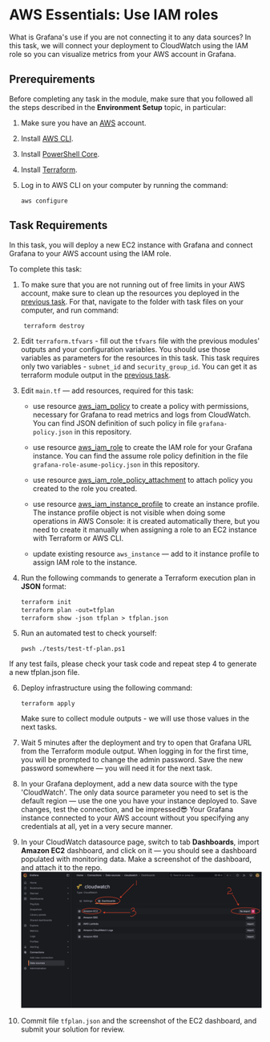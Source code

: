 # AWS Essentials: Use IAM roles

What is Grafana's use if you are not connecting it to any data sources? In this task, we will connect your deployment to CloudWatch using the IAM role so you can visualize metrics from your AWS account in Grafana. 

## Prerequirements

Before completing any task in the module, make sure that you followed all the steps described in the **Environment Setup** topic, in particular: 

1. Make sure you have an [AWS](https://aws.amazon.com/free/) account.

2. Install [AWS CLI](https://docs.aws.amazon.com/cli/latest/userguide/getting-started-install.html).

3. Install [PowerShell Core](https://learn.microsoft.com/en-us/powershell/scripting/install/installing-powershell?view=powershell-7.4).

4. Install [Terraform](https://developer.hashicorp.com/terraform/tutorials/aws-get-started/install-cli).

5. Log in to AWS CLI on your computer by running the command:
   
    ```
    aws configure
    ```

## Task Requirements 

In this task, you will deploy a new EC2 instance with Grafana and connect Grafana to your AWS account using the IAM role. 

To complete this task: 

1. To make sure that you are not running out of free limits in your AWS account, make sure to clean up the resources you deployed in the [previous task](https://github.com/mate-academy/aws_devops_task_4_deploy_virtual_machine). For that, navigate to the folder with task files on your computer, and run command:
   
```
    terraform destroy
```

2. Edit `terraform.tfvars` - fill out the `tfvars` file with the previous modules' outputs and your configuration variables. You should use those variables as parameters for the resources in this task. This task requires only two variables - `subnet_id` and `security_group_id`. You can get it as terraform module output in the [previous task](https://github.com/mate-academy/aws_devops_task_3_configure_network). 

3. Edit `main.tf` — add resources, required for this task: 
    
    - use resource [aws_iam_policy](https://registry.terraform.io/providers/hashicorp/aws/latest/docs/resources/iam_policy) to create a policy with permissions, necessary for Grafana to read metrics and logs from CloudWatch. You can find JSON definition of such policy in file `grafana-policy.json` in this repository.

    - use resource [aws_iam_role](https://registry.terraform.io/providers/hashicorp/aws/latest/docs/resources/iam_role) to create the IAM role for your Grafana instance. You can find the assume role policy definition in the file `grafana-role-asume-policy.json` in this repository. 

    - use resource [aws_iam_role_policy_attachment](https://registry.terraform.io/providers/hashicorp/aws/latest/docs/resources/iam_role_policy_attachment) to attach policy you created to the role you created. 

    - use resource [aws_iam_instance_profile](https://registry.terraform.io/providers/hashicorp/aws/latest/docs/resources/iam_instance_profile) to create an instance profile. The instance profile object is not visible when doing some operations in AWS Console: it is created automatically there, but you need to create it manually when assigning a role to an EC2 instance with Terraform or AWS CLI. 

    - update existing resource `aws_instance` — add to it instance profile to assign IAM role to the instance. 

4. Run the following commands to generate a Terraform execution plan in **JSON** format: 

    ```
    terraform init
    terraform plan -out=tfplan
    terraform show -json tfplan > tfplan.json
    ```

5. Run an automated test to check yourself:
 
    ```
    pwsh ./tests/test-tf-plan.ps1
    ```

If any test fails, please check your task code and repeat step 4 to generate a new tfplan.json file. 

6. Deploy infrastructure using the following command: 
    
    ```
    terraform apply
    ```
    Make sure to collect module outputs - we will use those values in the next tasks. 

7. Wait 5 minutes after the deployment and try to open that Grafana URL from the Terraform module output. When logging in for the first time, you will be prompted to change the admin password. Save the new password somewhere — you will need it for the next task. 

8. In your Grafana deployment, add a new data source with the type 'CloudWatch'. The only data source parameter you need to set is the default region — use the one you have your instance deployed to. Save changes, test the connection, and be impressed😎 Your Grafana instance connected to your AWS account without you specifying any credentials at all, yet in a very secure manner.  

9. In your CloudWatch datasource page, switch to tab **Dashboards**, import **Amazon EC2** dashboard, and click on it — you should see a dashboard populated with monitoring data. Make a screenshot of the dashboard, and attach it to the repo.
![alt text](pictures/grafana-data-source-1.png)

10. Commit file `tfplan.json` and the screenshot of the EC2 dashboard, and submit your solution for review. 
